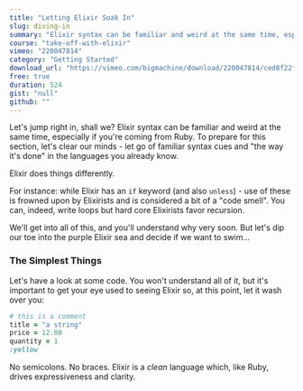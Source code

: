```yaml
---
title: "Letting Elixir Soak In"
slug: diving-in
summary: "Elixir syntax can be familiar and weird at the same time, especially if you're coming from Ruby. To prepare for this section, let's clear our minds - let go of familiar syntax cues and 'the way it's done' in the languages you already know."
course: "take-off-with-elixir"
vimeo: "220047814"
category: "Getting Started"
download_url: "https://vimeo.com/bigmachine/download/220047814/ced8f22f11"
free: true
duration: 524
gist: "null"
github: ""
---
```


Let's jump right in, shall we? Elixir syntax can be familiar and weird at the same time, especially if you're coming from Ruby. To prepare for this section, let's clear our minds - let go of familiar syntax cues and "the way it's done" in the languages you already know.

Elixir does things differently.

For instance: while Elixir has an `if` keyword (and also `unless`) - use of these is frowned upon by Elixirists and is considered a bit of a "code smell". You can, indeed, write loops but hard core Elixirists favor recursion.

We'll get into all of this, and you'll understand why very soon. But let's dip our toe into the purple Elixir sea and decide if we want to swim...

###  The Simplest Things

Let's have a look at some code. You won't understand all of it, but it's important to get your eye used to seeing Elixir so, at this point, let it wash over you:

```ruby
# this is a comment
title = "a string"
price = 12.00
quantity = 1
:yellow
```

No semicolons. No braces. Elixir is a *clean* language which, like Ruby, drives expressiveness and clarity.

